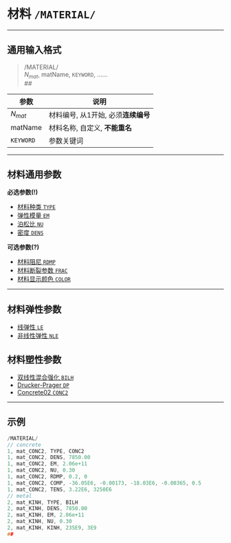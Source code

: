 # 材料 `/MATERIAL/`

---

## 通用输入格式

> /MATERIAL/<br>
$N_{mat}$, matName, `KEYWORD`, ......<br>
##<br>

| 参数      | 说明                                |
| --------- | ----------------------------------- |
| $N_{mat}$ | 材料编号, 从1开始, 必须**连续编号** |
| matName   | 材料名称, 自定义, **不能重名**      |
| `KEYWORD` | 参数关键词                          |

---

## 材料通用参数

**必选参数(!)** 

- [材料种类 `TYPE`](/MATERIAL/GENERAL/TYPE.md)
- [弹性模量 `EM`](/MATERIAL/GENERAL/EM.md)
- [泊松比 `NU`](/MATERIAL/GENERAL/NU.md)
- [密度 `DENS`](/MATERIAL/GENERAL/DENS.md)

**可选参数(?)**

- [材料阻尼 `RDMP`](/MATERIAL/GENERAL/RDMP.md)
- [材料断裂参数 `FRAC`](/MATERIAL/GENERAL/FRAC.md)
- [材料显示颜色 `COLOR`](/MATERIAL/GENERAL/COLOR.md)

---

## 材料弹性参数

- [线弹性 `LE`](/MATERIAL/TYPES/LE.md)
- [非线性弹性 `NLE`]()

## 材料塑性参数

- [双线性混合强化 `BILH`](/MATERIAL/TYPES/BILH.md)
- [Drucker-Prager `DP`](/MATERIAL/TYPES/DP.md)
- [Concrete02 `CONC2`](/MATERIAL/TYPES/CONC2.md)

---

## 示例

```c
/MATERIAL/
// concrete
1, mat_CONC2, TYPE, CONC2
1, mat_CONC2, DENS, 7850.00
1, mat_CONC2, EM, 2.06e+11
1, mat_CONC2, NU, 0.30
1, mat_CONC2, RDMP, 0.2, 0
1, mat_CONC2, COMP, -36.05E6, -0.00173, -18.03E6, -0.00365, 0.5
1, mat_CONC2, TENS, 3.22E6, 3250E6
// metal
2, mat_KINH, TYPE, BILH
2, mat_KINH, DENS, 7850.00
2, mat_KINH, EM, 2.06e+11
2, mat_KINH, NU, 0.30
2, mat_KINH, KINH, 235E9, 3E9
## 
```